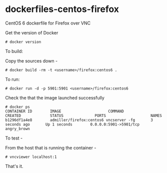dockerfiles-centos-firefox
==========================

CentOS 6 dockerfile for Firefox over VNC

Get the version of Docker

```
# docker version
```

To build:

Copy the sources down -

```
# docker build -rm -t <username>/firefox:centos6 .
```

To run:

```
# docker run -d -p 5901:5901 <username>/firefox:centos6
```

Check the that the image launched successfully

```
# docker ps
CONTAINER ID        IMAGE                     COMMAND             CREATED             STATUS              PORTS                    NAMES
b1296df1a4e8        admiller/firefox:centos6 vncserver -fg       3 seconds ago       Up 1 seconds        0.0.0.0:5901->5901/tcp   angry_brown         
```

To test -

From the host that is running the container -

```
# vncviewer localhost:1
```

That's it.
